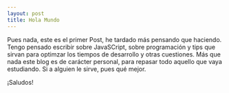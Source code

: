```yaml
---
layout: post
title: Hola Mundo
---
```


Pues nada, este es el primer Post, he tardado más pensando que haciendo. Tengo pensado escribir sobre JavaSCript, sobre programación y tips que sirvan para optimzar los tiempos de desarrollo y otras cuestiones. Más que nada este blog es de carácter personal, para repasar todo aquello que vaya estudiando. Si a alguien le sirve, pues qué mejor. 

¡Saludos!